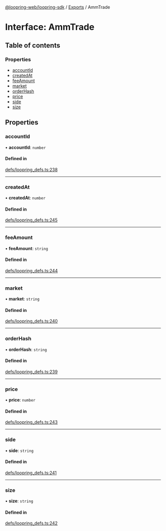 [@loopring-web/loopring-sdk](../README.md) / [Exports](../modules.md) / AmmTrade

# Interface: AmmTrade

## Table of contents

### Properties

- [accountId](AmmTrade.md#accountid)
- [createdAt](AmmTrade.md#createdat)
- [feeAmount](AmmTrade.md#feeamount)
- [market](AmmTrade.md#market)
- [orderHash](AmmTrade.md#orderhash)
- [price](AmmTrade.md#price)
- [side](AmmTrade.md#side)
- [size](AmmTrade.md#size)

## Properties

### accountId

• **accountId**: `number`

#### Defined in

[defs/loopring_defs.ts:238](https://github.com/Loopring/loopring_sdk/blob/a4b843d/src/defs/loopring_defs.ts#L238)

___

### createdAt

• **createdAt**: `number`

#### Defined in

[defs/loopring_defs.ts:245](https://github.com/Loopring/loopring_sdk/blob/a4b843d/src/defs/loopring_defs.ts#L245)

___

### feeAmount

• **feeAmount**: `string`

#### Defined in

[defs/loopring_defs.ts:244](https://github.com/Loopring/loopring_sdk/blob/a4b843d/src/defs/loopring_defs.ts#L244)

___

### market

• **market**: `string`

#### Defined in

[defs/loopring_defs.ts:240](https://github.com/Loopring/loopring_sdk/blob/a4b843d/src/defs/loopring_defs.ts#L240)

___

### orderHash

• **orderHash**: `string`

#### Defined in

[defs/loopring_defs.ts:239](https://github.com/Loopring/loopring_sdk/blob/a4b843d/src/defs/loopring_defs.ts#L239)

___

### price

• **price**: `number`

#### Defined in

[defs/loopring_defs.ts:243](https://github.com/Loopring/loopring_sdk/blob/a4b843d/src/defs/loopring_defs.ts#L243)

___

### side

• **side**: `string`

#### Defined in

[defs/loopring_defs.ts:241](https://github.com/Loopring/loopring_sdk/blob/a4b843d/src/defs/loopring_defs.ts#L241)

___

### size

• **size**: `string`

#### Defined in

[defs/loopring_defs.ts:242](https://github.com/Loopring/loopring_sdk/blob/a4b843d/src/defs/loopring_defs.ts#L242)
